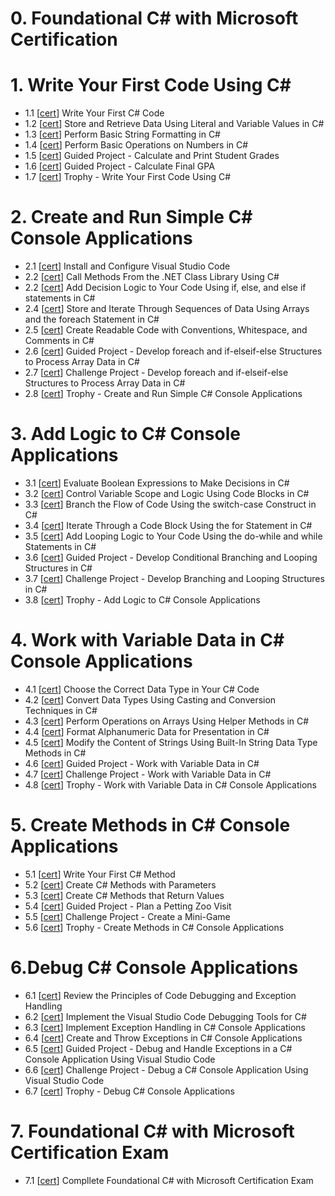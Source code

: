 # 0. Foundational C# with Microsoft Certification
# 1. Write Your First Code Using C#
- 1.1 [[cert](https://learn.microsoft.com/en-us/users/tonyphung-1698/achievements/qsqf6t3e)] Write Your First C# Code
- 1.2 [[cert](https://learn.microsoft.com/en-us/users/tonyphung-1698/achievements/fmfggefx)] Store and Retrieve Data Using Literal and Variable Values in C#
- 1.3 [[cert](https://learn.microsoft.com/en-us/users/tonyphung-1698/achievements/yey9efwr)] Perform Basic String Formatting in C#
- 1.4 [[cert](https://learn.microsoft.com/en-us/users/tonyphung-1698/achievements/pgk6kjl4)] Perform Basic Operations on Numbers in C#
- 1.5 [[cert]()] Guided Project - Calculate and Print Student Grades
- 1.6 [[cert]()] Guided Project - Calculate Final GPA
- 1.7 [[cert]()] Trophy - Write Your First Code Using C#

# 2. Create and Run Simple C# Console Applications
- 2.1 [[cert]()] Install and Configure Visual Studio Code
- 2.2 [[cert]()] Call Methods From the .NET Class Library Using C#
- 2.2 [[cert]()] Add Decision Logic to Your Code Using if, else, and else if statements in C#
- 2.4 [[cert]()] Store and Iterate Through Sequences of Data Using Arrays and the foreach Statement in C#
- 2.5 [[cert]()] Create Readable Code with Conventions, Whitespace, and Comments in C#
- 2.6 [[cert]()] Guided Project - Develop foreach and if-elseif-else Structures to Process Array Data in C#
- 2.7 [[cert]()] Challenge Project - Develop foreach and if-elseif-else Structures to Process Array Data in C#
- 2.8 [[cert]()] Trophy - Create and Run Simple C# Console Applications

# 3. Add Logic to C# Console Applications
- 3.1 [[cert]()] Evaluate Boolean Expressions to Make Decisions in C#
- 3.2 [[cert]()] Control Variable Scope and Logic Using Code Blocks in C#
- 3.3 [[cert]()] Branch the Flow of Code Using the switch-case Construct in C#
- 3.4 [[cert]()] Iterate Through a Code Block Using the for Statement in C#
- 3.5 [[cert]()] Add Looping Logic to Your Code Using the do-while and while Statements in C#
- 3.6 [[cert]()] Guided Project - Develop Conditional Branching and Looping Structures in C#
- 3.7 [[cert]()] Challenge Project - Develop Branching and Looping Structures in C#
- 3.8 [[cert]()] Trophy - Add Logic to C# Console Applications

# 4. Work with Variable Data in C# Console Applications
- 4.1 [[cert]()] Choose the Correct Data Type in Your C# Code
- 4.2 [[cert]()] Convert Data Types Using Casting and Conversion Techniques in C#
- 4.3 [[cert]()] Perform Operations on Arrays Using Helper Methods in C#
- 4.4 [[cert]()] Format Alphanumeric Data for Presentation in C#
- 4.5 [[cert]()] Modify the Content of Strings Using Built-In String Data Type Methods in C#
- 4.6 [[cert]()] Guided Project - Work with Variable Data in C#
- 4.7 [[cert]()] Challenge Project - Work with Variable Data in C#
- 4.8 [[cert]()] Trophy - Work with Variable Data in C# Console Applications

# 5. Create Methods in C# Console Applications
- 5.1 [[cert]()] Write Your First C# Method
- 5.2 [[cert]()] Create C# Methods with Parameters
- 5.3 [[cert]()] Create C# Methods that Return Values
- 5.4 [[cert]()] Guided Project - Plan a Petting Zoo Visit
- 5.5 [[cert]()] Challenge Project - Create a Mini-Game
- 5.6 [[cert]()] Trophy - Create Methods in C# Console Applications

# 6.Debug C# Console Applications
- 6.1 [[cert]()] Review the Principles of Code Debugging and Exception Handling
- 6.2 [[cert]()] Implement the Visual Studio Code Debugging Tools for C#
- 6.3 [[cert]()] Implement Exception Handling in C# Console Applications
- 6.4 [[cert]()] Create and Throw Exceptions in C# Console Applications
- 6.5 [[cert]()] Guided Project - Debug and Handle Exceptions in a C# Console Application Using Visual Studio Code
- 6.6 [[cert]()] Challenge Project - Debug a C# Console Application Using Visual Studio Code
- 6.7 [[cert]()] Trophy - Debug C# Console Applications

# 7. Foundational C# with Microsoft Certification Exam
- 7.1 [[cert]()] Compllete Foundational C# with Microsoft Certification Exam
